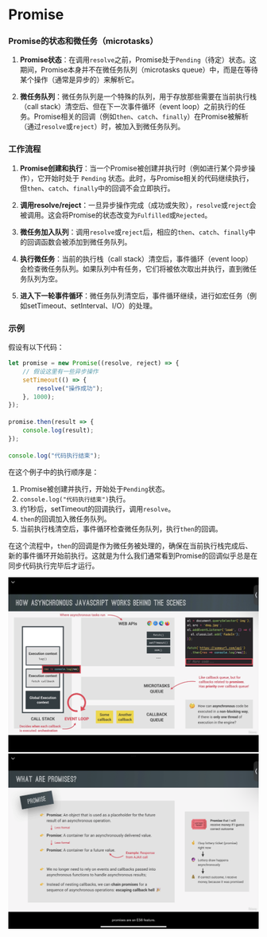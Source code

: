 # Promise

### Promise的状态和微任务（microtasks）

1. **Promise状态**：在调用`resolve`之前，Promise处于`Pending`（待定）状态。这期间，Promise本身并不在微任务队列（microtasks queue）中，而是在等待某个操作（通常是异步的）来解析它。

2. **微任务队列**：微任务队列是一个特殊的队列，用于存放那些需要在当前执行栈（call stack）清空后、但在下一次事件循环（event loop）之前执行的任务。Promise相关的回调（例如`then`、`catch`、`finally`）在Promise被解析（通过`resolve`或`reject`）时，被加入到微任务队列。

### 工作流程

1. **Promise创建和执行**：当一个Promise被创建并执行时（例如进行某个异步操作），它开始时处于 `Pending` 状态。此时，与Promise相关的代码继续执行，但`then`、`catch`、`finally`中的回调不会立即执行。

2. **调用resolve/reject**：一旦异步操作完成（成功或失败），`resolve`或`reject`会被调用。这会将Promise的状态改变为`Fulfilled`或`Rejected`。

3. **微任务加入队列**：调用`resolve`或`reject`后，相应的`then`、`catch`、`finally`中的回调函数会被添加到微任务队列。

4. **执行微任务**：当前的执行栈（call stack）清空后，事件循环（event loop）会检查微任务队列。如果队列中有任务，它们将被依次取出并执行，直到微任务队列为空。

5. **进入下一轮事件循环**：微任务队列清空后，事件循环继续，进行如宏任务（例如setTimeout、setInterval、I/O）的处理。

### 示例

假设有以下代码：

```javascript
let promise = new Promise((resolve, reject) => {
    // 假设这里有一些异步操作
    setTimeout(() => {
        resolve("操作成功");
    }, 1000);
});

promise.then(result => {
    console.log(result);
});

console.log("代码执行结束");
```

在这个例子中的执行顺序是：
1. Promise被创建并执行，开始处于`Pending`状态。
2. `console.log("代码执行结束")`执行。
3. 约1秒后，setTimeout的回调执行，调用`resolve`。
4. `then`的回调加入微任务队列。
5. 当前执行栈清空后，事件循环检查微任务队列，执行`then`的回调。

在这个流程中，`then`的回调是作为微任务被处理的，确保在当前执行栈完成后、新的事件循环开始前执行。这就是为什么我们通常看到Promise的回调似乎总是在同步代码执行完毕后才运行。

![asynchronous](./assets/asynchronous.png)![promise](./assets/promise.png)